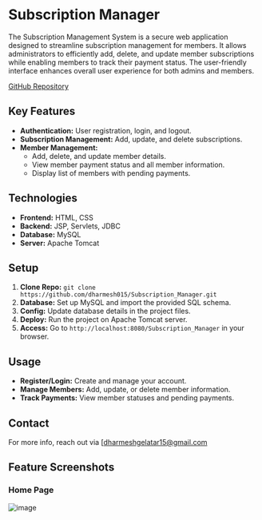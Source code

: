 
# Subscription Manager

The Subscription Management System is a secure web application designed to streamline subscription management for members. It allows administrators to efficiently add, delete, and update member subscriptions while enabling members to track their payment status. The user-friendly interface enhances overall user experience for both admins and members.



[GitHub Repository](https://github.com/dharmesh015/Subscription_Manager)

## Key Features
- **Authentication:** User registration, login, and logout.
- **Subscription Management:** Add, update, and delete subscriptions.
- **Member Management:**
  - Add, delete, and update member details.
  - View member payment status and all member information.
  - Display list of members with pending payments.


## Technologies
- **Frontend:** HTML, CSS
- **Backend:** JSP, Servlets, JDBC
- **Database:** MySQL
- **Server:** Apache Tomcat

## Setup
1. **Clone Repo:** `git clone https://github.com/dharmesh015/Subscription_Manager.git`
2. **Database:** Set up MySQL and import the provided SQL schema.
3. **Config:** Update database details in the project files.
4. **Deploy:** Run the project on Apache Tomcat server.
5. **Access:** Go to `http://localhost:8080/Subscription_Manager` in your browser.

## Usage
- **Register/Login:** Create and manage your account.
- **Manage Members:** Add, update, or delete member information.
- **Track Payments:** View member statuses and pending payments.

## Contact
For more info, reach out via [dharmeshgelatar15@gmail.com


## Feature Screenshots

### Home Page
![image](https://github.com/user-attachments/assets/71dbeea8-3832-48fb-a8b7-94423bc28474)






